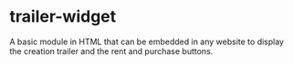 # trailer-widget
A basic module in HTML that can be embedded in any website to display the creation trailer and the rent and purchase buttons.
